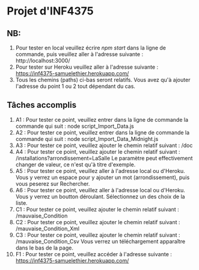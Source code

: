 # Projet d'INF4375

## NB: 
1. Pour tester en local veuillez écrire _npm start_ dans la ligne de commande, puis veuillez aller à l'adresse suivante : http://localhost:3000/
2. Pour tester sur Heroku veuillez aller à l'adresse suivante : https://inf4375-samuelethier.herokuapp.com/
3. Tous les chemins (paths) ci-bas seront relatifs. Vous avez qu'à ajouter l'adresse du point 1 ou 2 tout dépendant du cas.

## Tâches accomplis

1. A1 : Pour tester ce point, veuillez entrer dans la ligne de commande la commande qui suit : node script_Import_Data.js
2. A2 : Pour tester ce point, veuillez entrer dans la ligne de commande la commande qui suit : node script_Import_Data_Midnight.js
3. A3 : Pour tester ce point, veuillez ajouter le chemin relatif suivant : /doc
4. A4 : Pour tester ce point, veuillez ajouter le chemin relatif suivant : /installations?arrondissement=LaSalle
        Le paramètre peut effectivement changer de valeur, ce n'est qu'à titre d'exemple.
5. A5 : Pour tester ce point, veuillez aller à l'adresse local ou d'Heroku. Vous y verrez un espace pour y ajouter un mot (arrondissement), puis vous peserez sur Rechercher.
6. A6 : Pour tester ce point, veuillez aller à l'adresse local ou d'Heroku. Vous y verrez un boutton déroulant. Sélectionnez un des choix de la liste.
7. C1 : Pour tester ce point, veuillez ajouter le chemin relatif suivant : /mauvaise_Condition
8. C2 : Pour tester ce point, veuillez ajouter le chemin relatif suivant : /mauvaise_Condition_Xml
9. C3 : Pour tester ce point, veuillez ajouter le chemin relatif suivant : /mauvaise_Condition_Csv
        Vous verrez un téléchargement apparaître dans le bas de la page.
10. F1 : Pour tester ce point, veuillez accéder à l'adresse suivante : https://inf4375-samuelethier.herokuapp.com/

